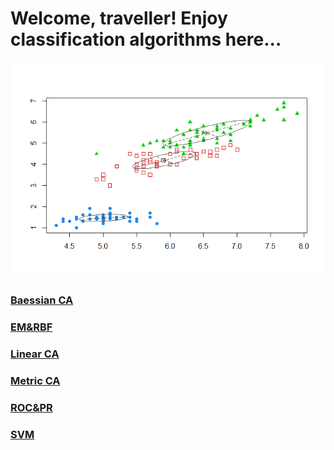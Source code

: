 # Welcome, traveller! Enjoy classification algorithms here...

![title img](EM&RBF/images/EM1.png)

### [Baessian CA](Baessian)
### [EM&RBF](EM&RBF)
### [Linear CA](Linear)
### [Metric CA](Metric)
### [ROC&PR](ROC&PR)
### [SVM](SVM)